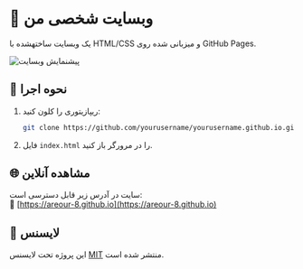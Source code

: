 # 🎯 وبسایت شخصی من  
یک وبسایت ساختهشده با HTML/CSS و میزبانی شده روی GitHub Pages.

![پیشنمایش وبسایت](screenshot.png)

## 🚀 نحوه اجرا  
1. ریپازیتوری را کلون کنید:  
   ```bash
   git clone https://github.com/yourusername/yourusername.github.io.git
   ```
2. فایل `index.html` را در مرورگر باز کنید.  

## 🌐 مشاهده آنلاین  
سایت در آدرس زیر قابل دسترسی است:  
🔗 [https://areour-8.github.io](https://areour-8.github.io)

## 📜 لایسنس  
این پروژه تحت لایسنس [MIT](LICENSE) منتشر شده است.
